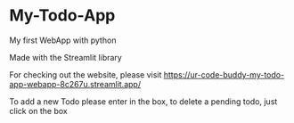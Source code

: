 # My-Todo-App
My first WebApp with python

Made with the Streamlit library

For checking out the website, please visit 
https://ur-code-buddy-my-todo-app-webapp-8c267u.streamlit.app/

To add a new Todo please enter in the box, to delete a pending todo, just click on the box



